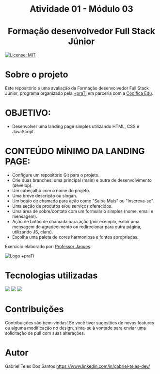 <div align="center"> 
<h1>Atividade 01 - Módulo 03 </h1>
<h1>Formação desenvolvedor Full Stack Júnior </h1>
</div>


[![License: MIT](https://img.shields.io/badge/License-MIT-yellow.svg)](https://github.com/xGabriel-Teles/M01A01/blob/6c03e9e18f9970a3ea96dd4048f7b2b5b20fe34e/LICENSE) 

# Sobre o projeto

Este repositório é uma avaliação da Formação desenvolvedor Full Stack Júnior, programa organizado pela [+praTi](https://www.maisprati.com.br/ "Site da +praTi") em parceria com a [Codifica Edu](https://www.codificaedu.com.br/ "Site da Codifica Edu").

# OBJETIVO: 
- Desenvolver uma landing page simples utilizando HTML, CSS e JavaScript.

# CONTEÚDO MÍNIMO DA LANDING PAGE:

- Configure um repositório Git para o projeto.
- Crie duas branches: uma principal (main) e outra de desenvolvimento (develop).
- Um cabeçalho com o nome do projeto.
- Uma breve descrição ou slogan.
- Um botão de chamada para ação como "Saiba Mais" ou "Inscreva-se".
- Uma seção de produtos e/ou serviços oferecidos.
- Uma área de sobre/contato com um formulário simples (nome, email e mensagem).
- Ação de botão de chamada para ação (por exemplo, exibir uma mensagem de agradecimento ou redirecionar para outra página, utilizando JS, claro).
- Escolha uma paleta de cores harmoniosa e fontes apropriadas.


Exercício elaborado por: [Professor Jaques](https://www.linkedin.com/in/jaques-antunes/ "Perfil LinkedIn do professor Jaques").

![Logo +praTi](https://www.assespro-rs.org.br/wp-content/uploads/logo_azul.png)


# Tecnologias utilizadas

<div>
  <img loading="lazy" src="https://img.shields.io/badge/JavaScript-F7DF1E?style=for-the-badge&logo=javascript&logoColor=black">
  <img loading="lazy" src="https://img.shields.io/badge/Html5-ec6231?style=for-the-badge&logo=html5&logoColor=white">
  <img loading="lazy" src="https://img.shields.io/badge/CSS3-264de4?style=for-the-badge&logo=css3&logoColor=white">
</div>


# Contribuições

Contribuições são bem-vindas! Se você tiver sugestões de novas features ou alguma modificação no design, sinta-se à vontade para enviar uma solicitação de pull com suas alterações.

# Autor

Gabriel Teles Dos Santos
https://www.linkedin.com/in/gabriel-teles-dev/